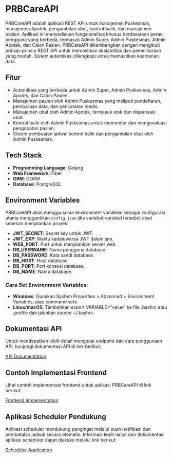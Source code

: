 # PRBCareAPI

PRBCareAPI adalah aplikasi REST API untuk manajemen Puskesmas, manajemen Apotek, pengambilan obat, kontrol balik, dan manajemen pasien. Aplikasi ini menyediakan fungsionalitas khusus berdasarkan peran pengguna yang berbeda, termasuk Admin Super, Admin Puskesmas, Admin Apotek, dan Calon Pasien.
PRBCareAPI dikembangkan dengan mengikuti prinsip-prinsip REST API untuk memastikan skalabilitas dan pemeliharaan yang mudah. Sistem autentikasi dilengkapi untuk memastikan keamanan data.

## Fitur

- Autentikasi yang berbeda untuk Admin Super, Admin Puskesmas, Admin Apotek, dan Calon Pasien.
- Manajemen pasien oleh Admin Puskesmas yang meliputi pendaftaran, pembaruan data, dan pencatatan medis.
- Manajemen obat oleh Admin Apotek, termasuk stok dan dispensasi obat.
- Kontrol balik oleh Admin Puskesmas untuk memonitor dan mengevaluasi pengobatan pasien.
- Sistem pembuatan jadwal kontrol balik dan pengambilan obat oleh Admin Puskesmas.

## Tech Stack

- **Programming Language**: Golang
- **Web Framework**: Fiber
- **ORM**: GORM
- **Database**: PostgreSQL

## Environment Variables
PRBCareAPI akan menggunakan environment variables sebagai konfigurasi utama menggantikan `config.json` jika variabel-variabel tersebut diset sebelum menjalankan proyek:
* **JWT_SECRET**: Secret key untuk JWT.
* **JWT_EXP**: Waktu kadaluwarsa JWT dalam jam.
* **WEB_PORT**: Port untuk menjalankan server web.
* **DB_USERNAME**: Nama pengguna database.
* **DB_PASSWORD**: Kata sandi database.
* **DB_HOST**: Host database.
* **DB_PORT**: Port koneksi database.
* **DB_NAME**: Nama database.
### Cara Set Environment Variables:
- **Windows**: Gunakan System Properties > Advanced > Environment Variables, atau command setx.
- **Linux/macOS**: Tambahkan export VARIABLE="value" ke file .bashrc atau .profile dan jalankan source ~/.bashrc.
## Dokumentasi API

Untuk mendapatkan lebih detail mengenai endpoint dan cara penggunaan API, kunjungi dokumentasi API di link berikut:

[API Documentation](https://bump.sh/sckiddie/doc/prb-care-api)


## Contoh Implementasi Frontend

Lihat contoh implementasi frontend untuk aplikasi PRBCareAPI di link berikut:

[Frontend Implementation](https://github.com/RyanAprs/PRB-Care-Client.git)

## Aplikasi Scheduler Pendukung

Aplikasi scheduler mendukung pengingat melalui push notifikasi dan pembatalan jadwal secara otomatis. Informasi lebih lanjut dan dokumentasi aplikasi scheduler dapat diakses melalui link berikut:

[Scheduler Application](https://github.com/scrkiddie/PRBCareScheduler)

